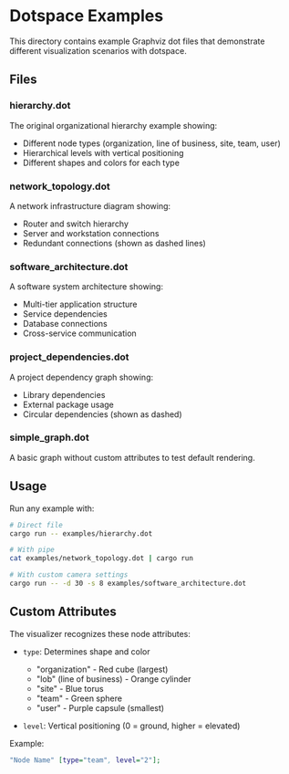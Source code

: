 # Dotspace Examples

This directory contains example Graphviz dot files that demonstrate different visualization scenarios with dotspace.

## Files

### hierarchy.dot
The original organizational hierarchy example showing:
- Different node types (organization, line of business, site, team, user)
- Hierarchical levels with vertical positioning
- Different shapes and colors for each type

### network_topology.dot
A network infrastructure diagram showing:
- Router and switch hierarchy
- Server and workstation connections
- Redundant connections (shown as dashed lines)

### software_architecture.dot
A software system architecture showing:
- Multi-tier application structure
- Service dependencies
- Database connections
- Cross-service communication

### project_dependencies.dot
A project dependency graph showing:
- Library dependencies
- External package usage
- Circular dependencies (shown as dashed)

### simple_graph.dot
A basic graph without custom attributes to test default rendering.

## Usage

Run any example with:

```bash
# Direct file
cargo run -- examples/hierarchy.dot

# With pipe
cat examples/network_topology.dot | cargo run

# With custom camera settings
cargo run -- -d 30 -s 8 examples/software_architecture.dot
```

## Custom Attributes

The visualizer recognizes these node attributes:

- `type`: Determines shape and color
  - "organization" - Red cube (largest)
  - "lob" (line of business) - Orange cylinder
  - "site" - Blue torus
  - "team" - Green sphere
  - "user" - Purple capsule (smallest)
  
- `level`: Vertical positioning (0 = ground, higher = elevated)

Example:
```dot
"Node Name" [type="team", level="2"];
```